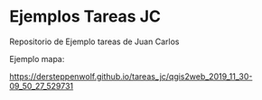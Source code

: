 #  Ejemplos Tareas JC


Repositorio de Ejemplo tareas de Juan Carlos

Ejemplo mapa:

https://dersteppenwolf.github.io/tareas_jc/qgis2web_2019_11_30-09_50_27_529731

